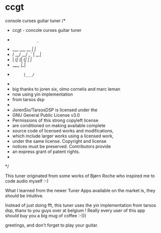 # ccgt
console curses guitar tuner
/*
 * ccgt -  concole curses guitar tuner
 *                _
 *   ___ ___ __ _| |_
 *  / __/ __/ _` | __|
 * | (_| (_| (_| | |_
 *  \___\___\__, |\__|
 *          |___/
 *
 * big thanks to joren six, olmo cornelis and marc leman
 * now using yin implementation
 * from tarsos dsp
 *
 * JorenSix/TarsosDSP is licensed under the
 * GNU General Public License v3.0
 * Permissions of this strong copyleft license
 * are conditioned on making available complete
 * source code of licensed works and modifications,
 * which include larger works using a licensed work,
 * under the same license. Copyright and license
 * notices must be preserved. Contributors provide
 * an express grant of patent rights.
 *
 */
 
 This tuner originated from some works of Bjørn Roche who inspired me to code audio myself :-)
 
 What I learned from the newer Tuner Apps available on the market is, they should be intuitive.
 
 Instead of just doing fft, this tuner uses the yin implementation from tarsos dsp, thanx to you
 guys over at belgium ! Really every user of this app should buy you a big mug of coffee :-)))
 
 greetings, and don't forget to play your guitar.
